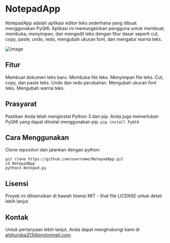 # NotepadApp

NotepadApp adalah aplikasi editor teks sederhana yang dibuat menggunakan PyQt6. Aplikasi ini memungkinkan pengguna untuk membuat, membuka, menyimpan, dan mengedit teks dengan fitur dasar seperti cut, copy, paste, undo, redo, mengubah ukuran font, dan mengatur warna teks.

![image](https://github.com/hariexe/Notepad/assets/70479011/0fa85cf0-c8cb-43c3-ae62-925d055389dd)


## Fitur
Membuat dokumen teks baru.
Membuka file teks.
Menyimpan file teks.
Cut, copy, dan paste teks.
Undo dan redo perubahan.
Mengubah ukuran font teks.
Mengubah warna teks.

## Prasyarat
Pastikan Anda telah menginstal Python 3 dan pip. Anda juga memerlukan PyQt6 yang dapat diinstal menggunakan pip.
```pip install PyQt6```

## Cara Menggunakan
Clone repositori dan jalankan dengan python:
```
git clone https://github.com/username/NotepadApp.git
cd NotepadApp
python3 Notepad.py
```

## Lisensi
Proyek ini dilisensikan di bawah lisensi MIT - lihat file LICENSE untuk detail lebih lanjut.

## Kontak
Untuk pertanyaan lebih lanjut, Anda dapat menghubungi kami di alghuroba313@protonmail.com.

